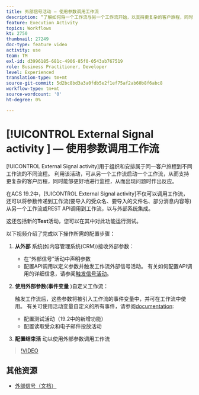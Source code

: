 ```yaml
---
title: 外部信号活动 — 使用参数调用工作流
description: “了解如何将一个工作流与另一个工作流开始，以支持更复杂的客户旅程，同时能够更好地监控和对问题做出响应。”
feature: Execution Activity
topics: Workflows
kt: 2750
thumbnail: 27249
doc-type: feature video
activity: use
team: TM
exl-id: d3996185-681c-4906-85f0-0543ab767519
role: Business Practitioner, Developer
level: Experienced
translation-type: tm+mt
source-git-commit: 5d2bc8bd3a3a0fdb5e2f1ef75af2ab60b8f6abc8
workflow-type: tm+mt
source-wordcount: '0'
ht-degree: 0%

---
```


# [!UICONTROL External Signal activity ] — 使用参数调用工作流

[!UICONTROL External Signal activity]用于组织和安排属于同一客户旅程到不同工作流的不同流程。 利用该活动，可从另一个工作流启动一个工作流，从而支持更复杂的客户历程，同时能够更好地进行监控，从而出现问题时作出反应。

在ACS 19.2中，[!UICONTROL External Signal activity]不仅可以调用工作流，还可以将参数传递到工作流(要导入的受众名、要导入的文件名、部分消息内容等) 从另一个工作流或REST API调用到工作流，以与外部系统集成。

这还包括新的&#x200B;**Test**&#x200B;活动，您可以在其中对此功能运行测试。

以下视频介绍了完成以下操作所需的配置步骤：

1. **从外部** 系统(如内容管理系统(CRM))接收外部参数：

   * 在“外部信号”活动中声明参数
   * 配置API调用以定义参数并触发工作流外部信号活动。 有关如何配置API调用的详细信息，请参阅[触发信号活动](https://docs.campaign.adobe.com/doc/standard/en/api/ACS_API.html#triggering-a-signal-activity)。

1. **使用外部参数(事件变量** )自定义工作流：

   触发工作流后，这些参数将被引入工作流的事件变量中，并可在工作流中使用。 有关可使用活动变量自定义的所有事件，请参阅[documentation](https://helpx.adobe.com/campaign/standard/automating/using/calling-a-workflow-with-external-parameters.html):

   * 配置测试活动（19.2中的新增功能）
   * 配置读取受众和电子邮件投放活动

1. **配置结束活** 动以使用外部参数调用工作流

>[!VIDEO](https://video.tv.adobe.com/v/27249/?quality=12)

## 其他资源

* [外部信号（文档）](https://experienceleague.adobe.com/docs/campaign-standard/using/managing-processes-and-data/calling-workflow-external-parameters/calling-a-workflow-with-external-parameters.html)
